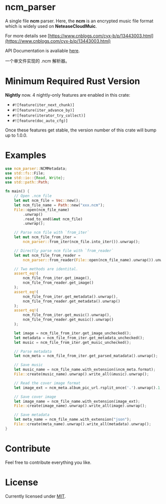 # ncm_parser

A single file **ncm** parser. Here, the **ncm** is an encrypted
music file format which is widely used on **NeteaseCloudMuic**.

For more details see
[https://www.cnblogs.com/cyx-b/p/13443003.html](https://www.cnblogs.com/cyx-b/p/13443003.html)

API Documentation is avaliable [here](https://docs.rs/ncm_parser).

一个单文件实现的 .ncm 解析器。

# Minimum Required Rust Version

**Nightly** now. 4 nightly-only features are enabled in this crate:

- `#![feature(iter_next_chunk)]`
- `#![feature(iter_advance_by)]`
- `#![feature(iterator_try_collect)]`
- `#![feature(doc_auto_cfg)]`

Once these features get stable, the version number of this crate will bump up to 1.0.0.


# Examples

```rust
use ncm_parser::NCMMetadata;
use std::fs::File;
use std::io::{Read, Write};
use std::path::Path;

fn main() {
    // Open .ncm file
    let mut ncm_file = Vec::new();
    let ncm_file_name = Path::new("xxx.ncm");
    File::open(ncm_file_name)
        .unwrap()
        .read_to_end(&mut ncm_file)
        .unwrap();

    // Parse ncm file with `from_iter`
    let mut ncm_file_from_iter =
        ncm_parser::from_iter(ncm_file.into_iter()).unwrap();

    // Directly parse ncm file with `from_reader`
    let mut ncm_file_from_reader =
        ncm_parser::from_reader(File::open(ncm_file_name).unwrap()).unwrap();

    // Two methods are identital.
    assert_eq!(
        ncm_file_from_iter.get_image(),
        ncm_file_from_reader.get_image()
    );
    assert_eq!(
        ncm_file_from_iter.get_metadata().unwrap(),
        ncm_file_from_reader.get_metadata().unwrap()
    );
    assert_eq!(
        ncm_file_from_iter.get_music().unwrap(),
        ncm_file_from_reader.get_music().unwrap()
    );

    let image = ncm_file_from_iter.get_image_unchecked();
    let metadata = ncm_file_from_iter.get_metadata_unchecked();
    let music = ncm_file_from_iter.get_music_unchecked();

    // Parse metadata
    let ncm_meta = ncm_file_from_iter.get_parsed_matadata().unwrap();

    // Save music
    let music_name = ncm_file_name.with_extension(&ncm_meta.format);
    File::create(music_name).unwrap().write_all(&music).unwrap();

    // Read the cover image format
    let image_ext = ncm_meta.album_pic_url.rsplit_once('.').unwrap().1;

    // Save cover image
    let image_name = ncm_file_name.with_extension(image_ext);
    File::create(image_name).unwrap().write_all(image).unwrap();

    // Save metadata
    let meta_name = ncm_file_name.with_extension("json");
    File::create(meta_name).unwrap().write_all(metadata).unwrap();
}
```

# Contribute

Feel free to contribute everything you like.

# License

Currently licensed under [MIT](https://choosealicense.com/licenses/mit/).